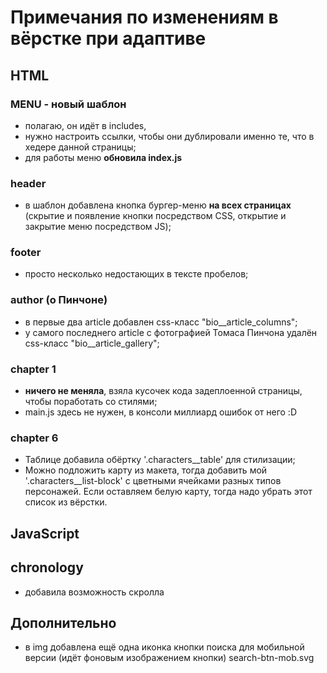 # Примечания по изменениям в вёрстке при адаптиве  

## HTML  
### MENU - новый шаблон  
* полагаю, он идёт в includes,   
* нужно настроить ссылки, чтобы они дублировали именно те, что в хедере данной страницы;  
* для работы меню __обновила index.js__
### header
* в шаблон добавлена кнопка бургер-меню __на всех страницах__ (скрытие и появление кнопки посредством CSS, открытие и закрытие меню посредством JS);  
  
### footer
* просто несколько недостающих в тексте пробелов;  
  
### author (о Пинчоне)
* в первые два article добавлен css-класс "bio__article_columns";  
* у самого последнего article с фотографией Томаса Пинчона удалён css-класс "bio__article_gallery";
  
### chapter 1  
* __ничего не меняла__, взяла кусочек кода задеплоенной страницы, чтобы поработать со стилями;  
* main.js здесь не нужен, в консоли миллиард ошибок от него :D  
  
### chapter 6  
* Таблице добавила обёртку '.characters__table' для стилизации;  
* Можно подложить карту из макета, тогда добавить мой '.characters__list-block' с цветными ячейками разных типов персонажей. Если оставляем белую карту, тогда надо убрать этот список из вёрстки.
  
  
## JavaScript  
## chronology  
* добавила возможность скролла  
  
  
## Дополнительно  
* в img добавлена ещё одна иконка кнопки поиска для мобильной версии (идёт фоновым изображением кнопки) search-btn-mob.svg  